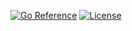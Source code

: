 [![Go Reference](https://pkg.go.dev/badge/go.seankhliao.com/fin.svg)](https://pkg.go.dev/go.seankhliao.com/fin)
[![License](https://img.shields.io/github/license/seankhliao/fin.svg?style=flat-square)](LICENSE)
